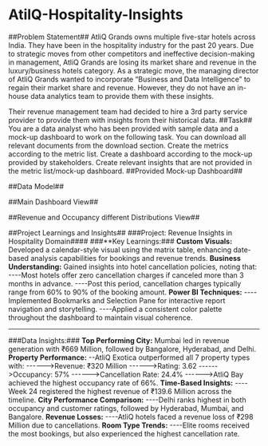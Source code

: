 # AtilQ-Hospitality-Insights

##Problem Statement##
AtliQ Grands owns multiple five-star hotels across India. They have been in the hospitality industry for the past 20 years. Due to strategic moves from other competitors and ineffective decision-making in management, AtliQ Grands are losing its market share and revenue in the luxury/business hotels category. As a strategic move, the managing director of AtliQ Grands wanted to incorporate “Business and Data Intelligence” to regain their market share and revenue. However, they do not have an in-house data analytics team to provide them with these insights.

Their revenue management team had decided to hire a 3rd party service provider to provide them with insights from their historical data.
##Task##
You are a data analyst who has been provided with sample data and a mock-up dashboard to work on the following task. You can download all relevant documents from the download section.
Create the metrics according to the metric list.
Create a dashboard according to the mock-up provided by stakeholders.
Create relevant insights that are not provided in the metric list/mock-up dashboard.
##Provided Mock-up Dashboard##



##Data Model##


##Main Dashboard View##


##Revenue and Occupancy different Distributions View##





##Project Learnings and Insights##
###Project: Revenue Insights in Hospitality Domain####
###**Key Learnings:###
**Custom Visuals:**
Developed a calendar-style visual using the matrix table, enhancing date-based analysis capabilities for bookings and revenue trends.
**Business Understanding:**
Gained insights into hotel cancellation policies, noting that:
----Most hotels offer zero cancellation charges if canceled more than 3 months in advance.
----Post this period, cancellation charges typically range from 60% to 90% of the booking amount.
**Power BI Techniques:**
----Implemented Bookmarks and Selection Pane for interactive report navigation and storytelling.
----Applied a consistent color palette throughout the dashboard to maintain visual coherence.
________________________________________
###Data Insights:###
**Top Performing City:**
Mumbai led in revenue generation with ₹669 Million, followed by Bangalore, Hyderabad, and Delhi.
**Property Performance:**
--AtliQ Exotica outperformed all 7 property types with:
------>Revenue: ₹320 Million
------>Rating: 3.62
------>Occupancy: 57%
------>Cancellation Rate: 24.4%
------>AtliQ Bay achieved the highest occupancy rate of 66%.
**Time-Based Insights:**
----Week 24 registered the highest revenue of ₹139.6 Million across the timeline.
**City Performance Comparison:**
----Delhi ranks highest in both occupancy and customer ratings, followed by Hyderabad, Mumbai, and Bangalore.
**Revenue Losses:**
----AtliQ hotels faced a revenue loss of ₹298 Million due to cancellations.
**Room Type Trends:**
----Elite rooms received the most bookings, but also experienced the highest cancellation rate.
